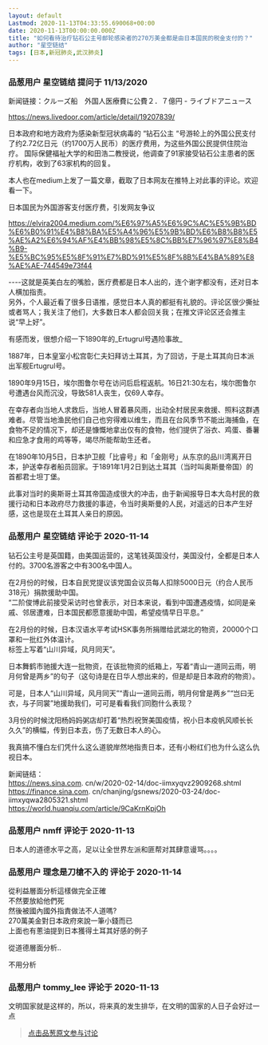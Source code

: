 ```yaml
---
layout: default
Lastmod: 2020-11-13T04:33:55.690068+00:00
date: 2020-11-13T00:00:00.000Z
title: "如何看待治疗钻石公主号邮轮感染者的270万美金都是由日本国民的税金支付的？"
author: "星空链结"
tags: [日本,新冠肺炎,武汉肺炎]
---
```



### 品葱用户 **星空链结** 提问于 11/13/2020
    
新闻链接：クルーズ船　外国人医療費に公費２．７億円 - ライブドアニュース  
  
https://news.livedoor.com/article/detail/19207839/  
  
日本政府和地方政府为感染新型冠状病毒的 “钻石公主 “号游轮上的外国公民支付了约2.72亿日元（约1700万人民币）的医疗费用，为这些外国公民提供住院治疗。 国际保健福祉大学的和田浩二教授说，他调查了91家接受钻石公主患者的医疗机构，收到了63家机构的回复。  
  
本人也在medium上发了一篇文章，截取了日本网友在推特上对此事的评论。欢迎看一下。  
  
日本国民为外国游客支付医疗费，引发网友争议  
  
https://elvira2004.medium.com/%E6%97%A5%E6%9C%AC%E5%9B%BD%E6%B0%91%E4%B8%BA%E5%A4%96%E5%9B%BD%E6%B8%B8%E5%AE%A2%E6%94%AF%E4%BB%98%E5%8C%BB%E7%96%97%E8%B4%B9-%E5%BC%95%E5%8F%91%E7%BD%91%E5%8F%8B%E4%BA%89%E8%AE%AE-744549e73f44  
  
\----这就是英美白左的嘴脸，医疗费都是日本人出的，连个谢字都没有，还对日本人横加指责。  
另外，个人最近看了很多日语推，感觉日本人真的都挺有礼貌的。评论区很少撕扯或者骂人；我关注了他们，大多数日本人都会回关我；在推文评论区还会推主说“早上好”。  
  
有感而发，很想介绍一下1890年的_Ertugrul号遇险事故_  
  
1887年，日本皇室小松宫彰仁夫妇拜访土耳其，为了回访，于是土耳其向日本派出军舰Ertugrul号。  
  
1890年9月15日，埃尔图鲁尔号在访问后启程返航。16日21:30左右，埃尔图鲁尔号遭遇台风而沉没，导致581人丧生，仅69人幸存。  
  
在幸存者向当地人求救后，当地人冒着暴风雨，出动全村居民来救援、照料这群遇难者。尽管当地渔民他们自己也穷得难以维生，而且在台风季节不能出海捕鱼，在食物不足的情况下，却还是慷慨地拿出仅有的食物，他们提供了浴衣、鸡蛋、番薯和应急才食用的鸡等等，竭尽所能帮助生还者。  
  
在1890年10月5日，日本护卫舰「比睿号」和「金刚号」从东京的品川湾离开日本，护送幸存者船员回家。于1891年1月2日到达土耳其（当时叫奥斯曼帝国）的首都君士坦丁堡。  
  
此事对当时的奥斯哥土耳其帝国造成很大的冲击，由于新闻报导日本大岛村民的救援行动和日本政府尽力救援的事迹，令当时奥斯曼的人民，对遥远的日本产生好感，这也是现在土耳其人亲日的原因。
    
                

### 品葱用户 **星空链结** 评论于 2020-11-14
        
钻石公主号是英国籍，由美国运营的，这笔钱英国没付，美国没付，全都是日本人付的。3700名游客之中有300名中国人。  
  
在2月份的时候，日本自民党提议该党国会议员每人扣除5000日元（约合人民币318元）捐款援助中国。  
“二阶俊博此前接受采访时也曾表示，对日本来说，看到中国遭遇疫情，如同是亲戚、邻居遭难，日本国民都愿意援助中国，希望疫情早日平息。”  
  
在2月份的时候，日本汉语水平考试HSK事务所捐赠给武湖北的物资，20000个口罩和一批红外体温计。  
标签上写着“山川异域，风月同天”。  
  
日本舞鹤市驰援大连一批物资，在该批物资的纸箱上，写着“青山一道同云雨，明月何曾是两乡”的句子（这句诗是在日华人想出来的，但是却是日本政府的物资）。  
  
可是，日本人“山川异域，风月同天”“青山一道同云雨，明月何曾是两乡”“岂曰无衣，与子同裳”地援助我们，可可是看看我们同胞什么表现？  
  
3月份的时候沈阳杨妈妈粥店却打着“热烈祝贺美国疫情，祝小日本疫帆风顺长长久久”的横幅，传到日本去，伤了无数日本人的心。  
  
我真搞不懂白左们凭什么这么道貌岸然地指责日本，还有小粉红们也为什么这么仇视日本。  
  
  
新闻链结：  
https://news.sina.com. cn/w/2020-02-14/doc-iimxyqvz2909268.shtml  
https://finance.sina.com. cn/chanjing/gsnews/2020-03-24/doc-iimxyqwa2805321.shtml  
https://world.huanqiu.com/article/9CaKrnKpjOh
        
                

### 品葱用户 **nmff** 评论于 2020-11-13
        
日本人的道德水平之高，足以让全世界左派和匪帮对其肆意谩骂。。。。
        
                

### 品葱用户 **理念是刀槍不入的** 评论于 2020-11-14
        
從利益層面分析這樣做完全正確  
不然要放給他們死  
然後被國內國外指責做法不人道嗎?  
270萬美金對日本政府來說一筆小錢而已  
上面也有蔥油提到日本獲得土耳其好感的例子  
  
從道德層面分析..  
  
不用分析
        
                

### 品葱用户 **tommy_lee** 评论于 2020-11-13
        
文明国家就是这样的，所以，将来真的发生排华，在文明的国家的人日子会好过一点
        
                





> [点击品葱原文参与讨论](https://pincong.rocks/question/33463)

